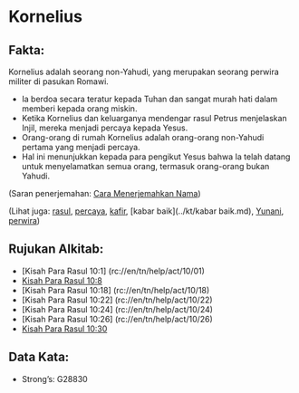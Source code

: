 # Kornelius 

## Fakta: 

Kornelius adalah seorang non-Yahudi, yang merupakan seorang perwira militer di pasukan Romawi. 

* Ia berdoa secara teratur kepada Tuhan dan sangat murah hati dalam memberi kepada orang miskin.
* Ketika Kornelius dan keluarganya mendengar rasul Petrus menjelaskan Injil, mereka menjadi percaya kepada Yesus.
* Orang-orang di rumah Kornelius adalah orang-orang non-Yahudi pertama yang menjadi percaya.
* Hal ini menunjukkan kepada para pengikut Yesus bahwa Ia telah datang untuk menyelamatkan semua orang, termasuk orang-orang bukan Yahudi. 

(Saran penerjemahan: [Cara Menerjemahkan Nama](rc://en/ta/man/translate/translate-names)) 

(Lihat juga: [rasul](../kt/rasul.md), [percaya](../kt/percaya.md), [kafir](../kt/kafir.md), [kabar baik](../kt/kabar baik.md), [Yunani](../names/Yunani.md), [perwira](../kt/perwira.md)) 

## Rujukan Alkitab:

* [Kisah Para Rasul 10:1] (rc://en/tn/help/act/10/01)
* [Kisah Para Rasul 10:8](rc://en/tn/help/act/10/08)
* [Kisah Para Rasul 10:18] (rc://en/tn/help/act/10/18)
* [Kisah Para Rasul 10:22] (rc://en/tn/help/act/10/22)
* [Kisah Para Rasul 10:24] (rc://en/tn/help/act/10/24)
* [Kisah Para Rasul 10:26] (rc://en/tn/help/act/10/26)
* [Kisah Para Rasul 10:30](rc://en/tn/help/act/10/30) 

## Data Kata:

* Strong’s: G28830
